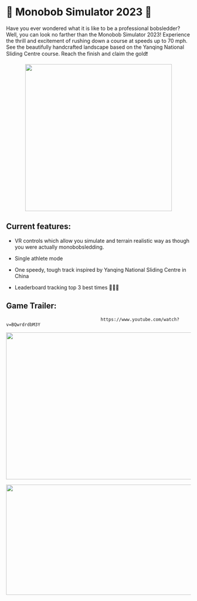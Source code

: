 # 🏅 Monobob Simulator 2023 🏅
Have you ever wondered what it is like to be a professional bobsledder? 
Well, you can look no farther than the Monobob Simulator 2023!
Experience the thrill and excitement of rushing down a course at speeds up to 70 mph. 
See the beautifully handcrafted landscape based on the Yanqing National Sliding Centre course. 
Reach the finish and claim the gold❗ 

<p align="center">
<img align="center" width="400" height="400" src=https://github.com/mayasoleimani/bobsled_vr/assets/82066258/57203e60-50e2-4f09-856a-3a758f8a4275>
 
## **Current features:**

* VR controls which allow you simulate and terrain realistic way as though you were actually monobobsledding.

* Single athlete mode 

* One speedy, tough track inspired by Yanqing National Sliding Centre in China

* Leaderboard tracking top 3 best times 🥇🥈🥉

## Game Trailer: 
                                        https://www.youtube.com/watch?v=BQwrdrdbM3Y

<p align="center">
<img align="center" width="650" height="400" src=https://github.com/mayasoleimani/bobsled_vr/assets/82066258/2a59bef1-f5eb-4399-ab7a-3097b7ecba58>

<p align="center">
<img align="center" width="700" height="300" src=https://github.com/mayasoleimani/bobsled_vr/assets/82066258/03501d50-fd6c-4816-8c1c-f949fbfd1b2e>



